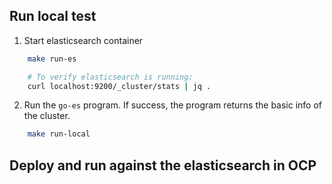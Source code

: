 
## Run local test

1. Start elasticsearch container

```bash
    make run-es

    # To verify elasticsearch is running:
    curl localhost:9200/_cluster/stats | jq .
```

2. Run the `go-es` program. If success, the program returns the basic info of 
the cluster.

```bash
    make run-local
```

## Deploy and run against the elasticsearch in OCP
